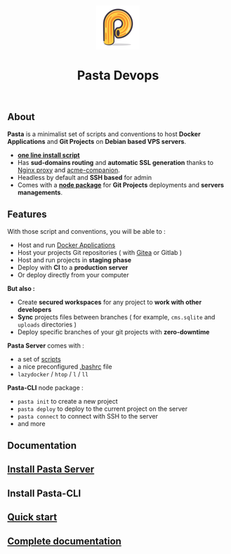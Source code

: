 <p align="center">
  <img src="./docs/pasta.png" width="100px" title="Pasta Devops" />
</p>
<h1 align="center">Pasta Devops</h1>
<br/>

## About

**Pasta** is a minimalist set of scripts and conventions to host **Docker Applications** and **Git Projects** on **Debian based VPS servers**.

- **[one line install script](https://zouloux.github.io/pasta/#/00.server/00.install/03.install-pasta-server)**
- Has **sud-domains routing** and **automatic SSL generation** thanks to [Nginx proxy](https://github.com/nginx-proxy/nginx-proxy) and [acme-companion](https://github.com/nginx-proxy/acme-companion).
- Headless by default and **SSH based** for admin
- Comes with a **[node package](https://www.npmjs.com/package/@zouloux/pasta-cli)** for **Git Projects** deployments and **servers managements**.

## Features

With those script and conventions, you will be able to :
- Host and run [Docker Applications](https://zouloux.github.io/pasta/#/./00.server/02.applications/0.index)
- Host your projects Git repositories ( with [Gitea](https://zouloux.github.io/pasta/#/./00.server/02.applications/00.gitea) or Gitlab )
- Host and run projects in **staging phase**
- Deploy with **CI** to a **production server**
- Or deploy directly from your computer

**But also :**
- Create **secured workspaces** for any project to **work with other developers**
- **Sync** projects files between branches ( for example, `cms.sqlite` and `uploads` directories )
- Deploy specific branches of your git projects with **zero-downtime**

**Pasta Server** comes with :
- a set of [scripts](https://zouloux.github.io/pasta/#/./00.server/01.after-installation/02.available-scripts)
- a nice preconfigured [.bashrc](./server/.bashrc) file
- `lazydocker` / `htop` / `l` / `ll`

**Pasta-CLI** node package :
- `pasta init` to create a new project
- `pasta deploy` to deploy to the current project on the server
- `pasta connect` to connect with SSH to the server
- and more

## Documentation

## [Install Pasta Server](https://zouloux.github.io/pasta/#/./00.server/00.install/03.install-pasta-server)
## Install Pasta-CLI
## [Quick start](https://zouloux.github.io/pasta/)
## [Complete documentation](https://zouloux.github.io/pasta/)
